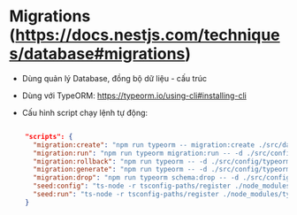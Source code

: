 # **Migrations** (https://docs.nestjs.com/techniques/database#migrations)

- Dùng quản lý Database, đồng bộ dữ liệu - cấu trúc

- Dùng với TypeORM: https://typeorm.io/using-cli#installing-cli

- Cấu hình script chạy lệnh tự động:

```json

    "scripts": {
      "migration:create": "npm run typeorm -- migration:create ./src/databases/migrations/%npm_config_name%",
      "migration:run": "npm run typeorm migration:run -- -d ./src/config/typeorm.ts",
      "migration:rollback": "npm run typeorm -- -d ./src/config/typeorm.ts migration:revert",
      "migration:generate": "npm run typeorm -- -d ./src/config/typeorm.ts migration:generate ./src/databases/migrations/%npm_config_name%",
      "migration:drop": "npm run typeorm schema:drop -- -d ./src/config/typeorm.ts",
      "seed:config": "ts-node -r tsconfig-paths/register ./node_modules/typeorm-seeding/dist/cli.js config",
      "seed:run": "ts-node -r tsconfig-paths/register ./node_modules/typeorm-seeding/dist/cli.js seed"
    }

```
